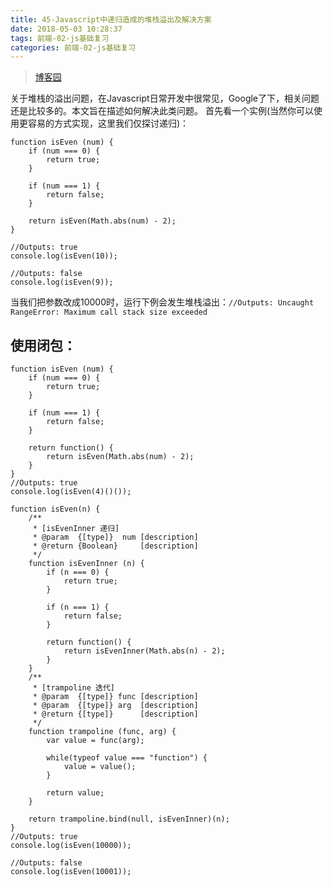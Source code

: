 ```yaml
---
title: 45-Javascript中递归造成的堆栈溢出及解决方案
date: 2018-05-03 10:28:37
tags: 前端-02-js基础复习
categories: 前端-02-js基础复习
---
```

> [博客园](https://www.cnblogs.com/cuew1987/p/4122856.html) 

关于堆栈的溢出问题，在Javascript日常开发中很常见，Google了下，相关问题还是比较多的。本文旨在描述如何解决此类问题。 首先看一个实例(当然你可以使用更容易的方式实现，这里我们仅探讨递归)：


```
function isEven (num) {
    if (num === 0) {
        return true;
    }
 
    if (num === 1) {
        return false;
    }
 
    return isEven(Math.abs(num) - 2);
}
 
//Outputs: true
console.log(isEven(10));
 
//Outputs: false
console.log(isEven(9));
```
当我们把参数改成10000时，运行下例会发生堆栈溢出：`//Outputs: Uncaught RangeError: Maximum call stack size exceeded `

## 使用闭包：

```
function isEven (num) {
    if (num === 0) {
        return true;
    }
 
    if (num === 1) {
        return false;
    }
 
    return function() {
        return isEven(Math.abs(num) - 2);
    }
}
//Outputs: true
console.log(isEven(4)()());
```

```
function isEven(n) {
    /**
     * [isEvenInner 递归]
     * @param  {[type]}  num [description]
     * @return {Boolean}     [description]
     */
    function isEvenInner (n) {
        if (n === 0) {
            return true;
        }
 
        if (n === 1) {
            return false;
        }
 
        return function() {
            return isEvenInner(Math.abs(n) - 2);
        }
    }
    /**
     * [trampoline 迭代]
     * @param  {[type]} func [description]
     * @param  {[type]} arg  [description]
     * @return {[type]}      [description]
     */
    function trampoline (func, arg) {
        var value = func(arg);
 
        while(typeof value === "function") {
            value = value();
        }
 
        return value;
    }
 
    return trampoline.bind(null, isEvenInner)(n);
}
//Outputs: true
console.log(isEven(10000));
 
//Outputs: false
console.log(isEven(10001));
```
